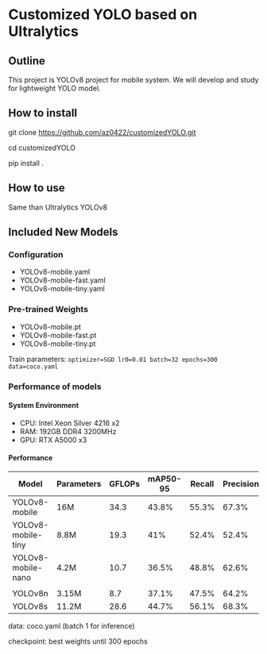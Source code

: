 # Customized YOLO based on Ultralytics
## Outline
This project is YOLOv8 project for mobile system.
We will develop and study for lightweight YOLO model.

## How to install
git clone https://github.com/az0422/customizedYOLO.git

cd customizedYOLO

pip install .

## How to use
Same than Ultralytics YOLOv8

## Included New Models
### Configuration
 - YOLOv8-mobile.yaml
 - YOLOv8-mobile-fast.yaml
 - YOLOv8-mobile-tiny.yaml

### Pre-trained Weights
 - YOLOv8-mobile.pt
 - YOLOv8-mobile-fast.pt
 - YOLOv8-mobile-tiny.pt

Train parameters: `optimizer=SGD lr0=0.01 batch=32 epochs=300 data=coco.yaml`

### Performance of models
#### System Environment
 - CPU: Intel Xeon Silver 4216 x2
 - RAM: 192GB DDR4 3200MHz
 - GPU: RTX A5000 x3

#### Performance
| Model | Parameters | GFLOPs | mAP50-95 | Recall | Precision | Speed<br>GPU|
|-------|------------|--------|----------|--------|-----------|-----------------------|
| YOLOv8-mobile | 16M | 34.3 | 43.8% | 55.3% | 67.3% | 11.8ms |
| YOLOv8-mobile-tiny | 8.8M | 19.3 | 41% | 52.4% | 52.4% | 10.2ms |
| YOLOv8-mobile-nano | 4.2M | 10.7 | 36.5% | 48.8% | 62.6% | 6.4ms |
||
| YOLOv8n | 3.15M | 8.7 | 37.1% | 47.5% | 64.2% | 9.4ms |
| YOLOv8s | 11.2M | 28.6 | 44.7% | 56.1% | 68.3% | 9.5ms |

data: coco.yaml (batch 1 for inference)

checkpoint: best weights until 300 epochs
